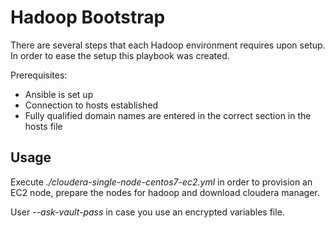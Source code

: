 # Hadoop Bootstrap

There are several steps that each Hadoop environment requires upon setup. In
order to ease the setup this playbook was created.

Prerequisites:
* Ansible is set up
* Connection to hosts established
* Fully qualified domain names are entered in the correct section in the hosts
  file


## Usage

Execute _./cloudera-single-node-centos7-ec2.yml_ in order to provision an EC2
node, prepare the nodes for hadoop and download cloudera manager.

User _--ask-vault-pass_ in case you use an encrypted variables file.
